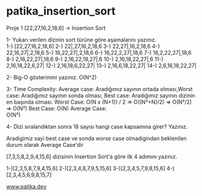 # patika_insertion_sort

Proje 1
[22,27,16,2,18,6] -> Insertion Sort

1- Yukarı verilen dizinin sort türüne göre aşamalarını yazınız.		
1-) [22,27,16,2,18,6]
2-) 22|,27,16,2,18,6
3-) 22,27|,16,2,18,6
4-) 22,16,27|,2,18,6
5-) 16,22,27|,2,18,6
6-) 16,22,2,27|,18,6
7-) 16,2,22,27|,18,6
8-) 2,16,22,27|,18,6
9-) 2,16,22,18,27|,6
10-) 2,16,18,22,27|,6
11-) 2,16,18,22,6,27|
12-) 2,16,18,6,22,27|
13-) 2,16,6,18,22,27|
14-) 2,6,16,18,22,27| 

2- Big-O gösterimini yazınız.
O(N^2)

3- Time Complexity: Average case: Aradığımız sayının ortada olması,Worst case: Aradığımız sayının sonda olması, Best case: Aradığımız sayının dizinin en başında olması.
Worst Case:
O(N x (N+1)) / 2 => O((N²+N)/2) => O(N²/2) => O(N²)
Best Case:
O(N)
Average Case:  
O(N²)


4- Dizi sıralandıktan sonra 18 sayısı hangi case kapsamına girer? Yazınız.

Aradigimiz sayi best case ve sonda worse case olmadigindan beklenilen durum olarak Average Case'dir



[7,3,5,8,2,9,4,15,6] dizisinin Insertion Sort'a göre ilk 4 adımını yazınız.

1-)[2,3,5,8,7,9,4,15,6] 
2-)[2,3,4,8,7,9,5,15,6] 
3-)[2,3,4,5,7,9,8,15,6] 
4-)[2,3,4,5,6,9,8,15,7] 

www.patika.dev 

